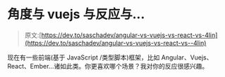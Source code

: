 # 角度与 vuejs 与反应与...

> 原文:[https://dev.to/saschadev/angular-vs-vuejs-vs-react-vs-4lin](https://dev.to/saschadev/angular-vs-vuejs-vs-react-vs--4lin)

现在有一些前端(基于 JavaScript /类型脚本)框架，比如 Angular、Vuejs、React、Ember...诸如此类。你更喜欢哪个场景？我对你的反应很感兴趣。